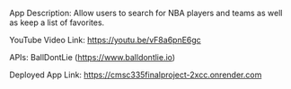 App Description: Allow users to search for NBA players and teams as well as keep a list of favorites.

YouTube Video Link: https://youtu.be/vF8a6pnE6gc

APIs: BallDontLie (https://www.balldontlie.io)

Deployed App Link: https://cmsc335finalproject-2xcc.onrender.com
